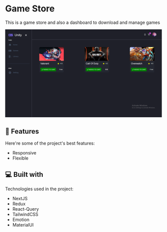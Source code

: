 # Game Store
This is a game store and also a dashboard to download and manage games


<p align="center">
  <img src="./GameStore.png" alt="GameStore Screenshot" width="700">
</p>



## 🧐 Features

Here're some of the project's best features:

*   Responsive
*   Flexible


## 💻 Built with

Technologies used in the project:

*   NextJS
*   Redux
*   React-Query
*   TailwindCSS
*   Emotion
*   MaterialUI
